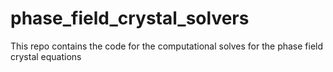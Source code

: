 # phase_field_crystal_solvers
This repo contains the code for the computational solves for the phase field crystal equations
